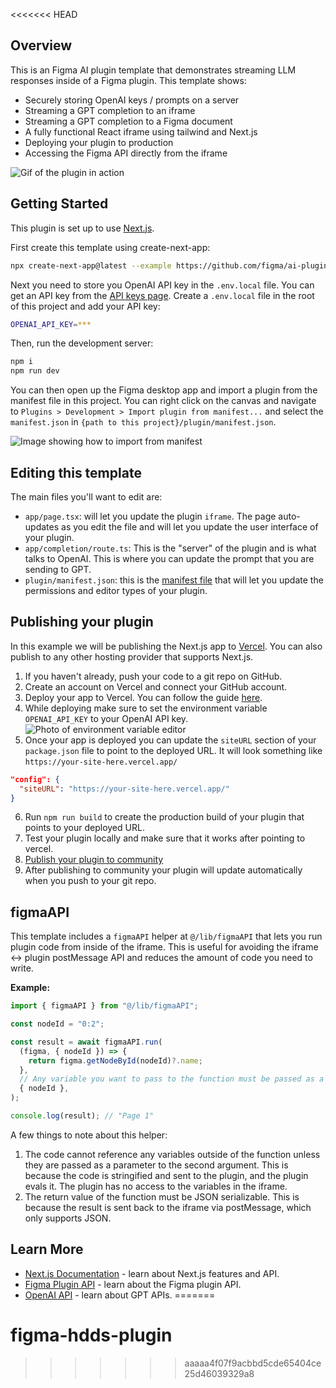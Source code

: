 <<<<<<< HEAD
## Overview

This is an Figma AI plugin template that demonstrates streaming LLM responses inside of a Figma plugin. This template shows:

- Securely storing OpenAI keys / prompts on a server
- Streaming a GPT completion to an iframe
- Streaming a GPT completion to a Figma document
- A fully functional React iframe using tailwind and Next.js
- Deploying your plugin to production
- Accessing the Figma API directly from the iframe

![Gif of the plugin in action](https://static.figma.com/uploads/cd663ea9256a71040227bc4af94c614febc8fc56)

## Getting Started

This plugin is set up to use [Next.js](https://nextjs.org/).

First create this template using create-next-app:

```bash
npx create-next-app@latest --example https://github.com/figma/ai-plugin-template/
```

Next you need to store you OpenAI API key in the `.env.local` file. You can get an API key from the [API keys page](https://platform.openai.com/account/api-keys). Create a `.env.local` file in the root of this project and add your API key:

```bash
OPENAI_API_KEY=***
```

Then, run the development server:

```bash
npm i
npm run dev
```

You can then open up the Figma desktop app and import a plugin from the manifest file in this project. You can right click on the canvas and navigate to `Plugins > Development > Import plugin from manifest...` and select the `manifest.json` in `{path to this project}/plugin/manifest.json`.

![Image showing how to import from manifest](https://static.figma.com/uploads/dcfb742580ad1c70338f1f9670f70dfd1fd42596)

## Editing this template

The main files you'll want to edit are:

- `app/page.tsx`: will let you update the plugin `iframe`. The page auto-updates as you edit the file and will let you update the user interface of your plugin.
- `app/completion/route.ts`: This is the "server" of the plugin and is what talks to OpenAI. This is where you can update the prompt that you are sending to GPT.
- `plugin/manifest.json`: this is the [manifest file](https://www.figma.com/plugin-docs/manifest/) that will let you update the permissions and editor types of your plugin.

## Publishing your plugin

In this example we will be publishing the Next.js app to [Vercel](https://vercel.com/). You can also publish to any other hosting provider that supports Next.js.

1. If you haven't already, push your code to a git repo on GitHub.
2. Create an account on Vercel and connect your GitHub account.
3. Deploy your app to Vercel. You can follow the guide [here](https://vercel.com/docs/concepts/deployments/git).
4. While deploying make sure to set the environment variable `OPENAI_API_KEY` to your OpenAI API key.
   ![Photo of environment variable editor](https://static.figma.com/uploads/e41166e6a4e0d9c9c90bf662a609396ab7fe33cc)
5. Once your app is deployed you can update the `siteURL` section of your `package.json` file to point to the deployed URL. It will look something like `https://your-site-here.vercel.app/`

```json
"config": {
  "siteURL": "https://your-site-here.vercel.app/"
}
```

6. Run `npm run build` to create the production build of your plugin that points to your deployed URL.
7. Test your plugin locally and make sure that it works after pointing to vercel.
8. [Publish your plugin to community](https://help.figma.com/hc/en-us/articles/360042293394-Publish-plugins-to-the-Figma-Community)
9. After publishing to community your plugin will update automatically when you push to your git repo.

## figmaAPI

This template includes a `figmaAPI` helper at `@/lib/figmaAPI` that lets you run plugin code from inside of the iframe. This is
useful for avoiding the iframe <-> plugin postMessage API and reduces the amount of code you need to write.

**Example:**

```ts
import { figmaAPI } from "@/lib/figmaAPI";

const nodeId = "0:2";

const result = await figmaAPI.run(
  (figma, { nodeId }) => {
    return figma.getNodeById(nodeId)?.name;
  },
  // Any variable you want to pass to the function must be passed as a parameter.
  { nodeId },
);

console.log(result); // "Page 1"
```

A few things to note about this helper:

1.  The code cannot reference any variables outside of the function unless they are passed as a parameter to the second argument. This is
    because the code is stringified and sent to the plugin, and the plugin
    evals it. The plugin has no access to the variables in the iframe.
2.  The return value of the function must be JSON serializable. This is
    because the result is sent back to the iframe via postMessage, which only
    supports JSON.

## Learn More

- [Next.js Documentation](https://nextjs.org/docs) - learn about Next.js features and API.
- [Figma Plugin API](https://www.figma.com/plugin-docs/) - learn about the Figma plugin API.
- [OpenAI API](https://platform.openai.com/docs/guides/gpt) - learn about GPT APIs.
=======
# figma-hdds-plugin
>>>>>>> aaaaa4f07f9acbbd5cde65404ce25d46039329a8
